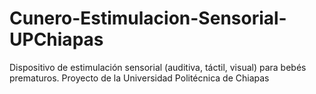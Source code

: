 # Cunero-Estimulacion-Sensorial-UPChiapas
Dispositivo de estimulación sensorial (auditiva, táctil, visual) para bebés prematuros. Proyecto de la Universidad Politécnica de Chiapas
